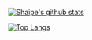 [![Shaipe's github stats](https://github-readme-stats.vercel.app/api?username=shaipe&include_all_commits=true&count_private=true&show_icons=true&theme=synthwave)](https://github.com/shaipe/github-readme-stats)

[![Top Langs](https://github-readme-stats.vercel.app/api/top-langs/?username=shaipe&show_icons=true&theme=synthwave)](https://github.com/shaipe/github-readme-stats)

<!-- *The stats are from [github-readme-stats](https://github.com/shaipe/github-readme-stats).*  -->

<!--
**shaipe/shaipe** is a ✨ _special_ ✨ repository because its `README.md` (this file) appears on your GitHub profile.

Here are some ideas to get you started:

- 🔭 I’m currently working on ...
- 🌱 I’m currently learning ...
- 👯 I’m looking to collaborate on ...
- 🤔 I’m looking for help with ...
- 💬 Ask me about ...
- 📫 How to reach me: ...
- 😄 Pronouns: ...
- ⚡ Fun fact: ...
-->
